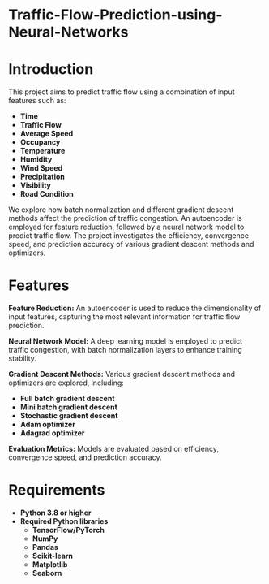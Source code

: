 # Traffic-Flow-Prediction-using-Neural-Networks
# Introduction
This project aims to predict traffic flow using a combination of input features such as:

- **Time**
- **Traffic Flow**
- **Average Speed**
- **Occupancy**
- **Temperature**
- **Humidity**
- **Wind Speed**
- **Precipitation**
- **Visibility**
- **Road Condition**
  
We explore how batch normalization and different gradient descent methods affect the prediction of traffic congestion. An autoencoder is employed for feature reduction, followed by a neural network model to predict traffic flow. The project investigates the efficiency, convergence speed, and prediction accuracy of various gradient descent methods and optimizers.

# Features
**Feature Reduction:** An autoencoder is used to reduce the dimensionality of input features, capturing the most relevant information for traffic flow prediction.

**Neural Network Model:** A deep learning model is employed to predict traffic congestion, with batch normalization layers to enhance training stability.

**Gradient Descent Methods:** Various gradient descent methods and optimizers are explored, including:
- **Full batch gradient descent**
- **Mini batch gradient descent**
- **Stochastic gradient descent**
- **Adam optimizer**
- **Adagrad optimizer**
  
**Evaluation Metrics:** Models are evaluated based on efficiency, convergence speed, and prediction accuracy.

# Requirements
- **Python 3.8 or higher**
- **Required Python libraries**
  - **TensorFlow/PyTorch**
  - **NumPy**
  - **Pandas**
  - **Scikit-learn**
  - **Matplotlib**
  - **Seaborn**


